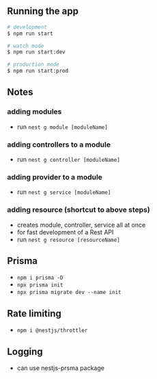 ## Running the app

```bash
# development
$ npm run start

# watch mode
$ npm run start:dev

# production mode
$ npm run start:prod
```

## Notes
### adding modules
- run `nest g module [moduleName]`

### adding controllers to a module
- run `nest g controller [moduleName]`

### adding provider to a module
- run `nest g service [moduleName]`

### adding resource (shortcut to above steps)
- creates module, controller, service all at once
- for fast development of a Rest API
- run `nest g resource [resourceName]`

## Prisma
- `npm i prisma -D`
- `npx prisma init`
- `npx prisma migrate dev --name init`

## Rate limiting
- `npm i @nestjs/throttler`

## Logging
- can use nestjs-prsma package 
